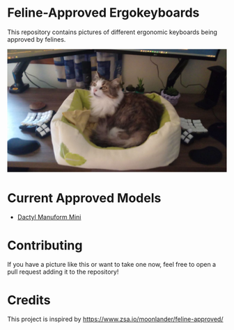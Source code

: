# Feline-Approved Ergokeyboards
This repository contains pictures of different ergonomic keyboards being
approved by felines.

<p align="center">
  <img src="./dactyl/manuform-mini/dactyl-manuform-mini-approved.jpg">
</p>

# Current Approved Models
- [Dactyl Manuform Mini](./dactyl/manuform-mini/)

# Contributing
If you have a picture like this or want to take one now, feel free to open a
pull request adding it to the repository!

# Credits
This project is inspired by https://www.zsa.io/moonlander/feline-approved/
